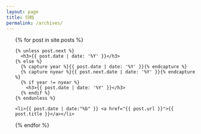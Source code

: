 ```yaml
---
layout: page
title: 归档
permalink: /archives/
---
```


<ul>
  {% for post in site.posts %}

    {% unless post.next %}
      <h3>{{ post.date | date: '%Y' }}</h3>
    {% else %}
      {% capture year %}{{ post.date | date: '%Y' }}{% endcapture %}
      {% capture nyear %}{{ post.next.date | date: '%Y' }}{% endcapture %}
      {% if year != nyear %}
        <h3>{{ post.date | date: '%Y' }}</h3>
      {% endif %}
    {% endunless %}

    <li>{{ post.date | date:"%b" }} <a href="{{ post.url }}">{{ post.title }}</a></li>
  {% endfor %}
</ul>